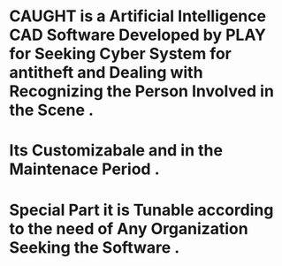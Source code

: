 # CAUGHT is a Artificial Intelligence  CAD Software Developed by PLAY for Seeking Cyber System for antitheft and  Dealing with Recognizing the Person Involved in the Scene  . 
# Its Customizabale and in the Maintenace Period . 
# Special Part it is Tunable according to the need of Any Organization Seeking the Software . 

